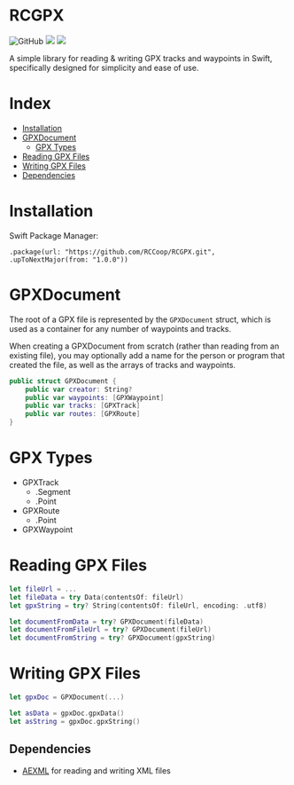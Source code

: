 # RCGPX

![GitHub](https://img.shields.io/github/license/RCCoop/RCGPX)
[![](https://img.shields.io/endpoint?url=https%3A%2F%2Fswiftpackageindex.com%2Fapi%2Fpackages%2FRCCoop%2FRCGPX%2Fbadge%3Ftype%3Dswift-versions)](https://swiftpackageindex.com/RCCoop/RCGPX)
[![](https://img.shields.io/endpoint?url=https%3A%2F%2Fswiftpackageindex.com%2Fapi%2Fpackages%2FRCCoop%2FRCGPX%2Fbadge%3Ftype%3Dplatforms)](https://swiftpackageindex.com/RCCoop/RCGPX)

A simple library for reading & writing GPX tracks and waypoints in Swift, specifically designed for simplicity and ease of use.


# Index

- [Installation](#installation)
- [GPXDocument](#gpxdocument)
  - [GPX Types](#gpx-types)
- [Reading GPX Files](#reading-gpx-files)
- [Writing GPX Files](#writing-gpx-files)
- [Dependencies](#dependencies)

# Installation

Swift Package Manager:
```
.package(url: "https://github.com/RCCoop/RCGPX.git", .upToNextMajor(from: "1.0.0"))
```

# GPXDocument

The root of a GPX file is represented by the `GPXDocument` struct, which is used as a container for any number of waypoints and tracks.

When creating a GPXDocument from scratch (rather than reading from an existing file), you may optionally add a name for the person or program that created the file, as well as the arrays of tracks and waypoints.

```swift
public struct GPXDocument {
    public var creator: String?
    public var waypoints: [GPXWaypoint]
    public var tracks: [GPXTrack]
    public var routes: [GPXRoute]
}
```

# GPX Types

- GPXTrack
    - .Segment
    - .Point
- GPXRoute
    - .Point
- GPXWaypoint

# Reading GPX Files

```swift
let fileUrl = ...
let fileData = try Data(contentsOf: fileUrl)
let gpxString = try? String(contentsOf: fileUrl, encoding: .utf8)

let documentFromData = try? GPXDocument(fileData)
let documentFromFileUrl = try? GPXDocument(fileUrl)
let documentFromString = try? GPXDocument(gpxString)
```

# Writing GPX Files

```swift
let gpxDoc = GPXDocument(...)

let asData = gpxDoc.gpxData()
let asString = gpxDoc.gpxString()
```

## Dependencies

- [AEXML](https://github.com/tadija/AEXML) for reading and writing XML files
